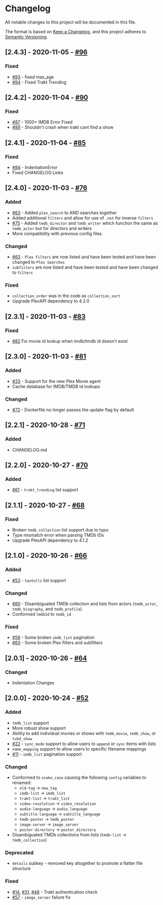 # Changelog
All notable changes to this project will be documented in this file.

The format is based on [Keep a Changelog](https://keepachangelog.com/en/1.0.0/),
and this project adheres to [Semantic Versioning](https://semver.org/spec/v2.0.0.html).

## [2.4.3] - 2020-11-05 - [#96](https://github.com/mza921/Plex-Auto-Collections/pull/96)
### Fixed
- [#93](https://github.com/mza921/Plex-Auto-Collections/issues/93) - fixed max_age
- [#94](https://github.com/mza921/Plex-Auto-Collections/issues/94) - Fixed Trakt Trending

## [2.4.2] - 2020-11-04 - [#90](https://github.com/mza921/Plex-Auto-Collections/pull/90)
### Fixed
- [#87](https://github.com/mza921/Plex-Auto-Collections/issues/87) - 1000+ IMDB Error Fixed
- [#89](https://github.com/mza921/Plex-Auto-Collections/issues/89) - Shouldn't crash when trakt cant find a show

## [2.4.1] - 2020-11-04 - [#85](https://github.com/mza921/Plex-Auto-Collections/pull/85)
### Fixed
- [#84](https://github.com/mza921/Plex-Auto-Collections/pull/84) - IndentationError
- Fixed CHANGELOG Links

## [2.4.0] - 2020-11-03 - [#76](https://github.com/mza921/Plex-Auto-Collections/pull/76)
### Added
- [#63](https://github.com/mza921/Plex-Auto-Collections/issues/63) - Added `plex_search` to AND searches together
- Added additional `filters` and allow for use of `.not` for inverse `filters`
- [#75](https://github.com/mza921/Plex-Auto-Collections/issues/75) - Added `tmdb_director` and `tmdb_writer` which function the same as `tmdb_actor` but for directors and writers
- More compatibility  with previous config files.

### Changed
- [#63](https://github.com/mza921/Plex-Auto-Collections/issues/63) - `Plex Filters` are now listed and have been tested and have been changed to `Plex Searches`
- `subfilters` are now listed and have been tested and have been changed to `filters`

### Fixed
- `collection_order` was in the code as `collection_sort`
- Upgrade PlexAPI dependency to 4.2.0

## [2.3.1] - 2020-11-03 - [#83](https://github.com/mza921/Plex-Auto-Collections/pull/83)
### Fixed
- [#82](https://github.com/mza921/Plex-Auto-Collections/issues/82) Fix movie id lookup when imdb/tmdb id doesn't exist

## [2.3.0] - 2020-11-03 - [#81](https://github.com/mza921/Plex-Auto-Collections/pull/81)
### Added
- [#33](https://github.com/mza921/Plex-Auto-Collections/issues/33) - Support for the new Plex Movie agent
- Cache database for IMDB/TMDB id lookups

### Changed
- [#73](https://github.com/mza921/Plex-Auto-Collections/issues/73) - Dockerfile no longer passes the update flag by default

## [2.2.1] - 2020-10-28 - [#71](https://github.com/mza921/Plex-Auto-Collections/pull/71)
### Added
- CHANGELOG.md

## [2.2.0] - 2020-10-27 - [#70](https://github.com/mza921/Plex-Auto-Collections/pull/70)
### Added
- [#61](https://github.com/mza921/Plex-Auto-Collections/issues/61) - `trakt_trending` list support

## [2.1.1] - 2020-10-27 - [#68](https://github.com/mza921/Plex-Auto-Collections/pull/68)
### Fixed
- Broken `tmdb_collection` list support due to typo
- Type mismatch error when parsing TMDb IDs
- Upgrade PlexAPI dependency to 4.1.2

## [2.1.0] - 2020-10-26 - [#66](https://github.com/mza921/Plex-Auto-Collections/pull/66)
### Added
- [#53](https://github.com/mza921/Plex-Auto-Collections/issues/53) - `tautulli` list support

### Changed
- [#60](https://github.com/mza921/Plex-Auto-Collections/issues/60) - Disambiguated TMDb collection and lists from actors (`tmdb_actor`, `tmdb_biography`, and `tmdb_profile`)
- Conformed `tmdbId` to `tmdb_id`

### Fixed
- [#58](https://github.com/mza921/Plex-Auto-Collections/issues/58) - Some broken `imdb_list` pagination
- [#63](https://github.com/mza921/Plex-Auto-Collections/issues/63) - Some broken Plex filters and subfilters

## [2.0.1] - 2020-10-26 - [#64](https://github.com/mza921/Plex-Auto-Collections/pull/64)
### Changed
- Indentation Changes

## [2.0.0] - 2020-10-24 - [#52](https://github.com/mza921/Plex-Auto-Collections/pull/52)
### Added
- `tmdb_list` support
- More robust show support
- Ability to add individual movies or shows with `tmdb_movie`, `tmdb_show`, or `tvbd_show`
- [#22](https://github.com/mza921/Plex-Auto-Collections/issues/22) - `sync_mode` support to allow users to `append` or `sync` items with lists
- `name_mapping` support to allow users to specific filename mappings
- [#11](https://github.com/mza921/Plex-Auto-Collections/issues/11) - `imdb_list` pagination support

### Changed
- Conformed to `snake_case` causing the following `config` variables to renamed:
  - `old-tag` -> `new_tag`
  - `imdb-list` -> `imdb_list`
  - `trakt-list` -> `trakt_list`
  - `video-resolution` -> `video_resolution`
  - `audio-language` -> `audio_language`
  - `subtitle-language` -> `subtitle_language`
  - `tmdb-poster` -> `tmdb_poster`
  - `image-server` -> `image_server`
  - `poster-directory` -> `poster_directory`
- Disambiguated TMDb collections from lists (`tmdb-list` -> `tmdb_collection`)

### Deprecated
- `details` subkey - removed key altogether to promote a flatter file structure

### Fixed
- [#14](https://github.com/mza921/Plex-Auto-Collections/issues/14), [#31](https://github.com/mza921/Plex-Auto-Collections/issues/31), [#48](https://github.com/mza921/Plex-Auto-Collections/issues/48) - Trakt authentication check
- [#57](https://github.com/mza921/Plex-Auto-Collections/issues/57) - `image_server` failure fix
